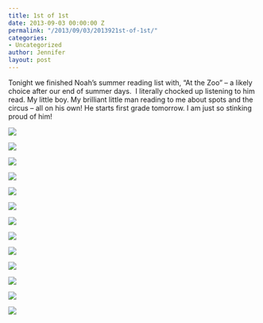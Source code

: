 ```yaml
---
title: 1st of 1st
date: 2013-09-03 00:00:00 Z
permalink: "/2013/09/03/2013921st-of-1st/"
categories:
- Uncategorized
author: Jennifer
layout: post
---
```


Tonight we finished Noah&#8217;s summer reading list with, &#8220;At the Zoo&#8221; &#8211; a likely choice after our end of summer days. &nbsp;I literally chocked up listening to him read. My little boy. My brilliant little man reading to me about spots and the circus &#8211; all on his own! He starts first grade tomorrow. I am just so stinking proud of him!

<div class="image-gallery-wrapper">
  <p>
    <img src="/teamelam/assets/images/1st-of-1st/2013-09-02+11.10.55.jpg" />
  </p>

  <p>
    <img src="/teamelam/assets/images/1st-of-1st/2013-09-02+11.11.24.jpg" />
  </p>

  <p>
    <img src="/teamelam/assets/images/1st-of-1st/2013-09-02+12.00.47.jpg" />
  </p>

  <p>
    <img src="/teamelam/assets/images/1st-of-1st/2013-09-02+11.50.06.jpg" />
  </p>

  <p>
    <img src="/teamelam/assets/images/1st-of-1st/2013-09-02+11.22.48.jpg" />
  </p>

  <p>
    <img src="/teamelam/assets/images/1st-of-1st/2013-09-02+11.22.42.jpg" />
  </p>

  <p>
    <img src="/teamelam/assets/images/1st-of-1st/2013-09-02+11.18.56.jpg" />
  </p>

  <p>
    <img src="/teamelam/assets/images/1st-of-1st/2013-09-02+10.31.27.jpg" />
  </p>

  <p>
    <img src="/teamelam/assets/images/1st-of-1st/2013-09-01+11.56.13.jpg" />
  </p>

  <p>
    <img src="/teamelam/assets/images/1st-of-1st/2013-09-02+10.28.48.jpg" />
  </p>

  <p>
    <img src="/teamelam/assets/images/1st-of-1st/2013-09-01+11.51.32.jpg" />
  </p>

  <p>
    <img src="/teamelam/assets/images/1st-of-1st/2013-09-01+11.58.50.jpg" />
  </p>

  <p>
    <img src="/teamelam/assets/images/1st-of-1st/2013-09-02+08.50.41.jpg" />
  </p>
</div>
